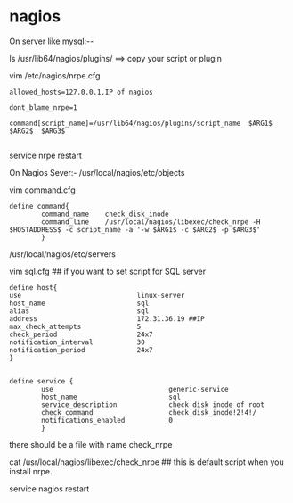 # nagios

On server like mysql:--

ls /usr/lib64/nagios/plugins/  ==> copy your script or plugin 

vim /etc/nagios/nrpe.cfg  
```
allowed_hosts=127.0.0.1,IP of nagios

dont_blame_nrpe=1

command[script_name]=/usr/lib64/nagios/plugins/script_name  $ARG1$  $ARG2$  $ARG3$


```
service nrpe restart

On Nagios Sever:-
/usr/local/nagios/etc/objects

vim command.cfg
```
define command{
        command_name    check_disk_inode
        command_line    /usr/local/nagios/libexec/check_nrpe -H $HOSTADDRESS$ -c script_name -a '-w $ARG1$ -c $ARG2$ -p $ARG3$'
        }

```

/usr/local/nagios/etc/servers

vim sql.cfg ## if you want to set script for SQL server
```
define host{
use                             linux-server
host_name                       sql
alias                           sql
address                         172.31.36.19 ##IP 
max_check_attempts              5
check_period                    24x7
notification_interval           30
notification_period             24x7
}


define service {
        use                             generic-service
        host_name                       sql
        service_description             check disk inode of root
        check_command                   check_disk_inode!2!4!/
        notifications_enabled           0
        }

```

there should be a file with name check_nrpe

cat /usr/local/nagios/libexec/check_nrpe  ## this is default script when you install nrpe.

service nagios restart


